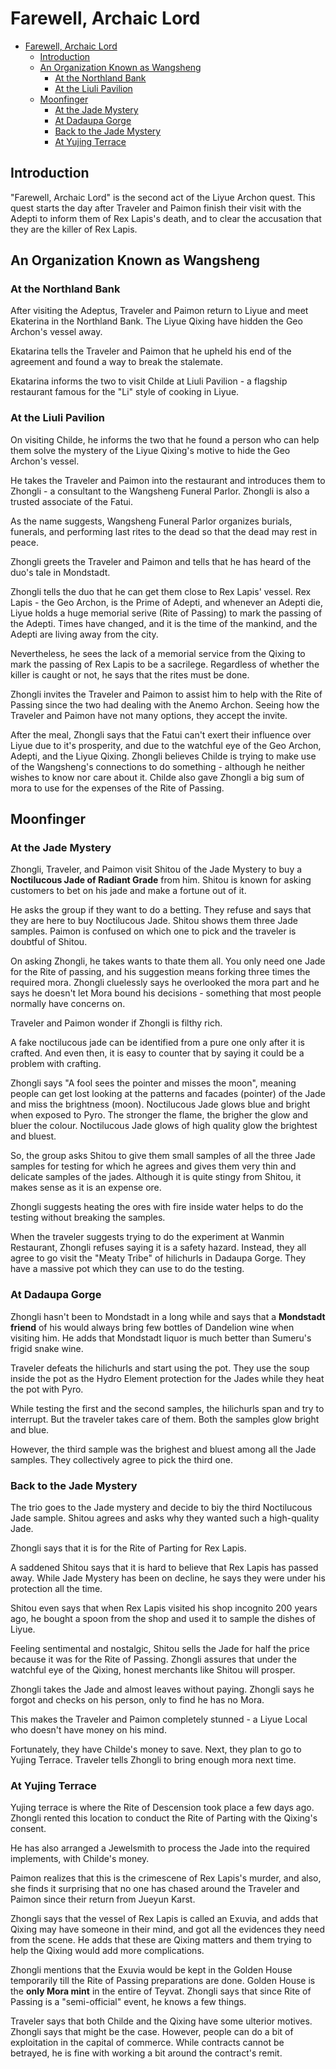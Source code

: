 # Farewell, Archaic Lord

- [Farewell, Archaic Lord](#farewell-archaic-lord)
  - [Introduction](#introduction)
  - [An Organization Known as Wangsheng](#an-organization-known-as-wangsheng)
    - [At the Northland Bank](#at-the-northland-bank)
    - [At the Liuli Pavilion](#at-the-liuli-pavilion)
  - [Moonfinger](#moonfinger)
    - [At the Jade Mystery](#at-the-jade-mystery)
    - [At Dadaupa Gorge](#at-dadaupa-gorge)
    - [Back to the Jade Mystery](#back-to-the-jade-mystery)
    - [At Yujing Terrace](#at-yujing-terrace)

## Introduction

"Farewell, Archaic Lord" is the second act of the Liyue Archon quest. This quest starts the day after Traveler and Paimon finish their visit with the Adepti to inform them of Rex Lapis's death, and to clear the accusation that they are the killer of Rex Lapis.

## An Organization Known as Wangsheng

### At the Northland Bank
After visiting the Adeptus, Traveler and Paimon return to Liyue and meet Ekaterina in the Northland Bank. The Liyue Qixing have hidden the Geo Archon's vessel away.

Ekatarina tells the Traveler and Paimon that he upheld his end of the agreement and found a way to break the stalemate.

Ekatarina informs the two to visit Childe at Liuli Pavilion - a flagship restaurant famous for the "Li" style of cooking in Liyue.

### At the Liuli Pavilion
On visiting Childe, he informs the two that he found a person who can help them solve the mystery of the Liyue Qixing's motive to hide the Geo Archon's vessel.

He takes the Traveler and Paimon into the restaurant and introduces them to Zhongli - a consultant to the Wangsheng Funeral Parlor. Zhongli is also a trusted associate of the Fatui.

As the name suggests, Wangsheng Funeral Parlor organizes burials, funerals, and performing last rites to the dead so that the dead may rest in peace.

Zhongli greets the Traveler and Paimon and tells that he has heard of the duo's tale in Mondstadt.

Zhongli tells the duo that he can get them close to Rex Lapis' vessel. Rex Lapis - the Geo Archon, is the Prime of Adepti, and whenever an Adepti die, Liyue holds a huge memorial serive (Rite of Passing) to mark the passing of the Adepti. Times have changed, and it is the time of the mankind, and the Adepti are living away from the city.

Nevertheless, he sees the lack of a memorial service from the Qixing to mark the passing of Rex Lapis to be a sacrilege. Regardless of whether the killer is caught or not, he says that the rites must be done.

Zhongli invites the Traveler and Paimon to assist him to help with the Rite of Passing since the two had dealing with the Anemo Archon. Seeing how the Traveler and Paimon have not many options, they accept the invite.

After the meal, Zhongli says that the Fatui can't exert their influence over Liyue due to it's prosperity, and due to the watchful eye of the Geo Archon, Adepti, and the Liyue Qixing. Zhongli believes Childe is trying to make use of the Wangsheng's connections to do something - although he neither wishes to know nor care about it. Childe also gave Zhongli a big sum of mora to use for the expenses of the Rite of Passing.

## Moonfinger

### At the Jade Mystery
Zhongli, Traveler, and Paimon visit Shitou of the Jade Mystery to buy a **Noctilucous Jade of Radiant Grade** from him. Shitou is known for asking customers to bet on his jade and make a fortune out of it.

He asks the group if they want to do a betting. They refuse and says that they are here to buy Noctilucous Jade. Shitou shows them three Jade samples. Paimon is confused on which one to pick and the traveler is doubtful of Shitou.

On asking Zhongli, he takes wants to thate them all. You only need one Jade for the Rite of passing, and his suggestion means forking three times the required mora. Zhongli cluelessly says he overlooked the mora part and he says he doesn't let Mora bound his decisions - something that most people normally have concerns on.

Traveler and Paimon wonder if Zhongli is filthy rich.

A fake noctilucous jade can be identified from a pure one only after it is crafted. And even then, it is easy to counter that by saying it could be a problem with crafting.

Zhongli says "A fool sees the pointer and misses the moon", meaning people can get lost looking at the patterns and facades (pointer) of the Jade and miss the brightness (moon). Noctilucous Jade glows blue and bright when exposed to Pyro. The stronger the flame, the brigher the glow and bluer the colour. Noctilucous Jade glows of high quality glow the brightest and bluest.

So, the group asks Shitou to give them small samples of all the three Jade samples for testing for which he agrees and gives them very thin and delicate samples of the jades. Although it is quite stingy from Shitou, it makes sense as it is an expense ore.

Zhongli suggests heating the ores with fire inside water helps to do the testing without breaking the samples.

When the traveler suggests trying to do the experiment at Wanmin Restaurant, Zhongli refuses saying it is a safety hazard. Instead, they all agree to go visit the "Meaty Tribe" of hilichurls in Dadaupa Gorge. They have a massive pot which they can use to do the testing.

### At Dadaupa Gorge

Zhongli hasn't been to Mondstadt in a long while and says that a **Mondstadt friend** of his would always bring few bottles of Dandelion wine when visiting him. He adds that Mondstadt liquor is much better than Sumeru's frigid snake wine.

Traveler defeats the hilichurls and start using the pot. They use the soup inside the pot as the Hydro Element protection for the Jades while they heat the pot with Pyro.

While testing the first and the second samples, the hilichurls span and try to interrupt. But the traveler takes care of them. Both the samples glow bright and blue.

However, the third sample was the brighest and bluest among all the Jade samples. They collectively agree to pick the third one.

### Back to the Jade Mystery

The trio goes to the Jade mystery and decide to biy the third Noctilucous Jade sample. Shitou agrees and asks why they wanted such a high-quality Jade.

Zhongli says that it is for the Rite of Parting for Rex Lapis.

A saddened Shitou says that it is hard to believe that Rex Lapis has passed away. While Jade Mystery has been on decline, he says they were under his protection all the time.

Shitou even says that when Rex Lapis visited his shop incognito 200 years ago, he bought a spoon from the shop and used it to sample the dishes of Liyue.

Feeling sentimental and nostalgic, Shitou sells the Jade for half the price because it was for the Rite of Passing. Zhongli assures that under the watchful eye of the Qixing, honest merchants like Shitou will prosper.

Zhongli takes the Jade and almost leaves without paying. Zhongli says he forgot and checks on his person, only to find he has no Mora.

This makes the Traveler and Paimon completely stunned - a Liyue Local who doesn't have money on his mind.

Fortunately, they have Childe's money to save. Next, they plan to go to Yujing Terrace. Traveler tells Zhongli to bring enough mora next time.

### At Yujing Terrace

Yujing terrace is where the Rite of Descension took place a few days ago. Zhongli rented this location to conduct the Rite of Parting with the Qixing's consent.

He has also arranged a Jewelsmith to process the Jade into the required implements, with Childe's money.

Paimon realizes that this is the crimescene of Rex Lapis's murder, and also, she finds it surprising that no one has chased around the Traveler and Paimon since their return from Jueyun Karst.

Zhongli says that the vessel of Rex Lapis is called an Exuvia, and adds that Qixing may have someone in their mind, and got all the evidences they need from the scene. He adds that these are Qixing matters and them trying to help the Qixing would add more complications.

Zhongli mentions that the Exuvia would be kept in the Golden House temporarily till the Rite of Passing preparations are done. Golden House is the **only Mora mint** in the entire of Teyvat. Zhongli says that since Rite of Passing is a "semi-official" event, he knows a few things.

Traveler says that both Childe and the Qixing have some ulterior motives. Zhongli says that might be the case. However, people can do a bit of exploitation in the capital of commerce. While contracts cannot be betrayed, he is fine with working a bit around the contract's remit.